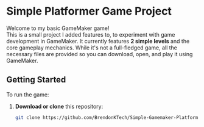 # Simple Platformer Game Project 

Welcome to my basic GameMaker game!  
This is a small project I added features to, to experiment with game development in GameMaker. It currently features **2 simple levels** and the core gameplay mechanics. While it's not a full-fledged game, all the necessary files are provided so you can download, open, and play it using GameMaker.

## Getting Started

To run the game:

1. **Download or clone** this repository:
   ```bash
   git clone https://github.com/BrendonKTech/Simple-Gamemaker-Platformer.git
